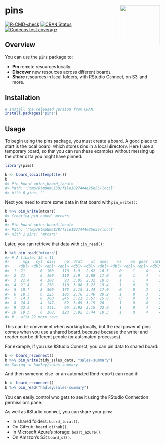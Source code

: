 
# pins <img src="man/figures/logo.png" align="right" width="130px"/>

<!-- badges: start -->

[![R-CMD-check](https://github.com/rstudio/pins/workflows/R-CMD-check/badge.svg)](https://github.com/rstudio/pins/actions)
[![CRAN
Status](https://www.r-pkg.org/badges/version/pins)](https://cran.r-project.org/package=pins)
[![Codecov test
coverage](https://codecov.io/gh/rstudio/pins/branch/master/graph/badge.svg)](https://codecov.io/gh/rstudio/pins?branch=master)
<!-- badges: end -->

## Overview

You can use the `pins` package to:

-   **Pin** remote resources locally.
-   **Discover** new resources across different boards.
-   **Share** resources in local folders, with RStudio Connect, on S3,
    and more.

## Installation

``` r
# Install the released version from CRAN:
install.packages("pins")
```

## Usage

To begin using the pins package, you must create a board. A good place
to start is the local board, which stores pins in a local directory.
Here I use a temporary board, so that you can run these examples without
messing up the other data you might have pinned:

``` r
library(pins)

b <- board_local(tempfile())
b
#> Pin board <pins_board_local>
#> Path: '/tmp/RtmpWmLV3B/file1027444e25e55/local'
#> With 0 pins: ''
```

Next you need to store some data in that board with `pin_write()`:

``` r
b %>% pin_write(mtcars)
#> Creating pin named 'mtcars'
b
#> Pin board <pins_board_local>
#> Path: '/tmp/RtmpWmLV3B/file1027444e25e55/local'
#> With 1 pins: 'mtcars'
```

Later, you can retrieve that data with `pin_read()`:

``` r
b %>% pin_read("mtcars")
#> # A tibble: 32 x 11
#>      mpg   cyl  disp    hp  drat    wt  qsec    vs    am  gear  carb
#>    <dbl> <dbl> <dbl> <dbl> <dbl> <dbl> <dbl> <dbl> <dbl> <dbl> <dbl>
#>  1  21       6  160    110  3.9   2.62  16.5     0     1     4     4
#>  2  21       6  160    110  3.9   2.88  17.0     0     1     4     4
#>  3  22.8     4  108     93  3.85  2.32  18.6     1     1     4     1
#>  4  21.4     6  258    110  3.08  3.22  19.4     1     0     3     1
#>  5  18.7     8  360    175  3.15  3.44  17.0     0     0     3     2
#>  6  18.1     6  225    105  2.76  3.46  20.2     1     0     3     1
#>  7  14.3     8  360    245  3.21  3.57  15.8     0     0     3     4
#>  8  24.4     4  147.    62  3.69  3.19  20       1     0     4     2
#>  9  22.8     4  141.    95  3.92  3.15  22.9     1     0     4     2
#> 10  19.2     6  168.   123  3.92  3.44  18.3     1     0     4     4
#> # … with 22 more rows
```

This can be convenient when working locally, but the real power of pins
comes when you use a shared board, because because the writer and reader
can be different people (or automated processes).

For example, if you use RStudio Connect, you can pin data to shared
board:

``` r
b <- board_rsconnect()
b %>% pin_write(tidy_sales_data, "sales-summary")
#> Saving to hadley/sales-summary
```

And then someone else (or an automated Rmd report) can read it:

``` r
b <- board_rsconnect()
b %>% pin_read("hadley/sales-summary")
```

You can easily control who gets to see it using the RStudio Connection
permissions pane.

As well as RStudio connect, you can share your pins:

-   In shared folders: `board_local()`.
-   On GitHub: `board_github()`.
-   In Microsoft Azure’s storage: `board_azure()`.
-   On Amazon’s S3: `board_s3()`.

